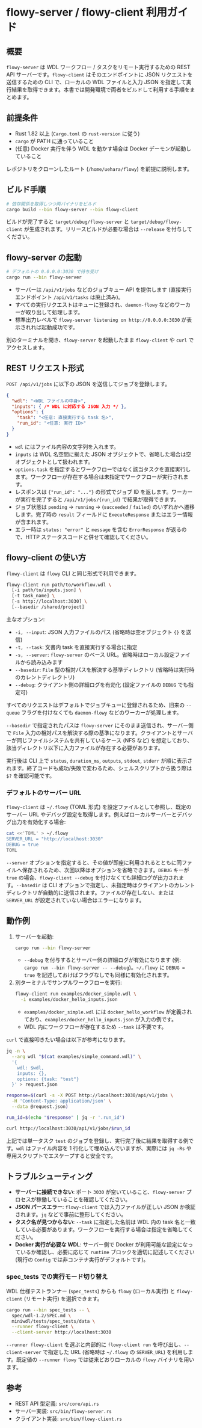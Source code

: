 # flowy-server / flowy-client 利用ガイド

## 概要
`flowy-server` は WDL ワークフロー / タスクをリモート実行するための REST API サーバーです。`flowy-client` はそのエンドポイントに JSON リクエストを送信するための CLI で、ローカルの WDL ファイルと入力 JSON を指定して実行結果を取得できます。本書では開発環境で両者をビルドして利用する手順をまとめます。

## 前提条件
- Rust 1.82 以上 (`Cargo.toml` の `rust-version` に従う)
- `cargo` が PATH に通っていること
- (任意) Docker 実行を伴う WDL を動かす場合は Docker デーモンが起動していること

レポジトリをクローンしたルート (`/home/uehara/flowy`) を前提に説明します。

## ビルド手順
```bash
# 依存関係を取得しつつ両バイナリをビルド
cargo build --bin flowy-server --bin flowy-client
```
ビルドが完了すると `target/debug/flowy-server` と `target/debug/flowy-client` が生成されます。リリースビルドが必要な場合は `--release` を付与してください。

## flowy-server の起動
```bash
# デフォルトの 0.0.0.0:3030 で待ち受け
cargo run --bin flowy-server
```
- サーバーは `/api/v1/jobs` などのジョブキュー API を提供します (直接実行エンドポイント `/api/v1/tasks` は廃止済み)。
- すべての実行リクエストはキューに登録され、`daemon-flowy` などのワーカーが取り出して処理します。
- 標準出力レベルで `flowy-server listening on http://0.0.0.0:3030` が表示されれば起動成功です。

別のターミナルを開き、`flowy-server` を起動したまま `flowy-client` や `curl` でアクセスします。

## REST リクエスト形式
`POST /api/v1/jobs` に以下の JSON を送信してジョブを登録します。
```json
{
  "wdl": "<WDL ファイルの中身>",
  "inputs": { /* WDL に対応する JSON 入力 */ },
  "options": {
    "task": "<任意: 直接実行する task 名>",
    "run_id": "<任意: 実行 ID>"
  }
}
```
- `wdl` にはファイル内容の文字列を入れます。
- `inputs` は WDL 名空間に揃えた JSON オブジェクトで、省略した場合は空オブジェクトとして扱われます。
- `options.task` を指定するとワークフローではなく該当タスクを直接実行します。ワークフローが存在する場合は未指定でワークフローが実行されます。
- レスポンスは `{"run_id": "..."}` の形式でジョブ ID を返します。ワーカーが実行を完了すると `/api/v1/jobs/{run_id}` で結果が取得できます。
- ジョブ状態は `pending` → `running` → (`succeeded` / `failed`) のいずれかへ遷移します。完了時の `result` フィールドに `ExecuteResponse` またはエラー情報が含まれます。
- エラー時は `status: "error"` と `message` を含む `ErrorResponse` が返るので、HTTP ステータスコードと併せて確認してください。

## flowy-client の使い方
`flowy-client` は `flowy` CLI と同じ形式で利用できます。
```bash
flowy-client run path/to/workflow.wdl \
  [-i path/to/inputs.json] \
  [-t task_name] \
  [-s http://localhost:3030] \
  [--basedir /shared/project]
```
主なオプション:
- `-i, --input`: JSON 入力ファイルのパス (省略時は空オブジェクト `{}` を送信)
- `-t, --task`: 文書内 task を直接実行する場合に指定
- `-s, --server`: `flowy-server` のベース URL。省略時はローカル設定ファイルから読み込みます
- `--basedir`: `File` 型の相対パスを解決する基準ディレクトリ (省略時は実行時のカレントディレクトリ)
- `--debug`: クライアント側の詳細ログを有効化 (設定ファイルの `DEBUG` でも指定可)

すべてのリクエストはデフォルトでジョブキューに登録されるため、旧来の `--queue` フラグを付けなくても `daemon-flowy` などのワーカーが処理します。

`--basedir` で指定されたパスは `flowy-server` にそのまま送信され、サーバー側で `File` 入力の相対パスを解決する際の基準になります。クライアントとサーバーが同じファイルシステムを共有しているケース (NFS など) を想定しており、該当ディレクトリ以下に入力ファイルが存在する必要があります。

実行後は CLI 上で `status`, `duration_ms`, `outputs`, `stdout`, `stderr` が順に表示されます。終了コードも成功/失敗で変わるため、シェルスクリプトから扱う際は `$?` を確認可能です。

### デフォルトのサーバー URL
`flowy-client` は `~/.flowy` (TOML 形式) を設定ファイルとして参照し、既定のサーバー URL やデバッグ設定を取得します。例えばローカルサーバーとデバッグ出力を有効化する場合:
```bash
cat <<'TOML' > ~/.flowy
SERVER_URL = "http://localhost:3030"
DEBUG = true
TOML
```
`--server` オプションを指定すると、その値が即座に利用されるとともに同ファイルへ保存されるため、次回以降はオプションを省略できます。`DEBUG` キーが `true` の場合、`flowy-client --debug` を付けなくても詳細ログが出力されます。`--basedir` は CLI オプションで指定し、未指定時はクライアントのカレントディレクトリが自動的に送信されます。ファイルが存在しない、または `SERVER_URL` が設定されていない場合はエラーになります。

## 動作例
1. サーバーを起動:
   ```bash
   cargo run --bin flowy-server
   ```
   - `--debug` を付与するとサーバー側の詳細ログが有効になります (例: `cargo run --bin flowy-server -- --debug`)。`~/.flowy` に `DEBUG = true` を記述しておけばフラグなしでも同様に有効化されます。
2. 別ターミナルでサンプルワークフローを実行:
   ```bash
   flowy-client run examples/docker_simple.wdl \
     -i examples/docker_hello_inputs.json
   ```
   - `examples/docker_simple.wdl` には `docker_hello_workflow` が定義されており、`examples/docker_hello_inputs.json` が入力の例です。
   - WDL 内にワークフローが存在するため `--task` は不要です。

`curl` で直接叩きたい場合は以下が参考になります。
```bash
jq -n \
  --arg wdl "$(cat examples/simple_command.wdl)" \
  '{
    wdl: $wdl,
    inputs: {},
    options: {task: "test"}
  }' > request.json

response=$(curl -s -X POST http://localhost:3030/api/v1/jobs \
  -H 'Content-Type: application/json' \
  --data @request.json)

run_id=$(echo "$response" | jq -r '.run_id')

curl http://localhost:3030/api/v1/jobs/$run_id
```
上記では単一タスク `test` のジョブを登録し、実行完了後に結果を取得する例です。`wdl` はファイル内容を 1 行化して埋め込んでいますが、実際には `jq -Rs` や専用スクリプトでエスケープすると安全です。

## トラブルシューティング
- **サーバーに接続できない**: ポート `3030` が空いていること、`flowy-server` プロセスが稼働していることを確認してください。
- **JSON パースエラー**: `flowy-client` では入力ファイルが正しい JSON か検証されます。`jq` などで事前に整形してください。
- **タスク名が見つからない**: `--task` に指定した名前は WDL 内の task 名と一致している必要があります。ワークフローを実行する場合は指定を省略してください。
- **Docker 実行が必要な WDL**: サーバー側で Docker が利用可能な設定になっているか確認し、必要に応じて `runtime` ブロックを適切に記述してください (現行の `Config` では非コンテナ実行がデフォルトです)。

### spec_tests での実行モード切り替え
WDL 仕様テストランナー (`spec_tests`) からも `flowy` (ローカル実行) と `flowy-client` (リモート実行) を選択できます。
```bash
cargo run --bin spec_tests -- \
  spec/wdl-1.2/SPEC.md \
  miniwdl/tests/spec_tests/data \
  --runner flowy-client \
  --client-server http://localhost:3030
```
`--runner flowy-client` を選ぶと内部的に `flowy-client run` を呼び出し、`--client-server` で指定した URL (省略時は `~/.flowy` の `SERVER_URL`) を利用します。既定値の `--runner flowy` では従来どおりローカルの `flowy` バイナリを用います。

## 参考
- REST API 型定義: `src/core/api.rs`
- サーバー実装: `src/bin/flowy-server.rs`
- クライアント実装: `src/bin/flowy-client.rs`
